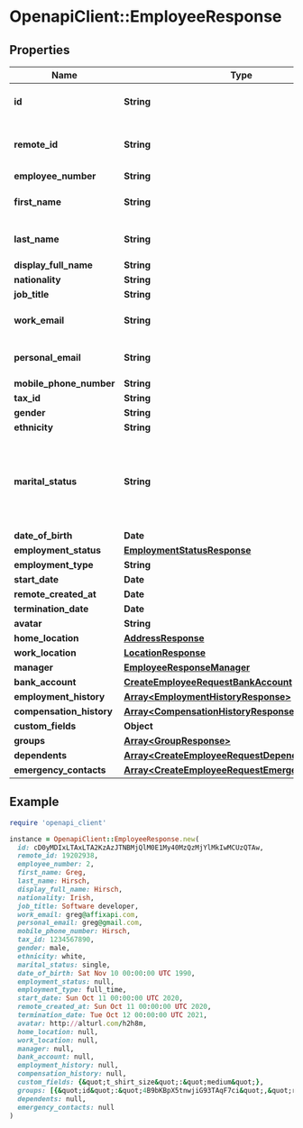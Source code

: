 # OpenapiClient::EmployeeResponse

## Properties

| Name | Type | Description | Notes |
| ---- | ---- | ----------- | ----- |
| **id** | **String** | The Affix-assigned id of the individual | [readonly] |
| **remote_id** | **String** | the remote system-assigned id of the individual | [readonly] |
| **employee_number** | **String** |  |  |
| **first_name** | **String** | the first name of the individual |  |
| **last_name** | **String** | the last name of the individual |  |
| **display_full_name** | **String** |  |  |
| **nationality** | **String** |  |  |
| **job_title** | **String** |  |  |
| **work_email** | **String** | the work email of the individual |  |
| **personal_email** | **String** | the personal email of the individual |  |
| **mobile_phone_number** | **String** | +1234567890 |  |
| **tax_id** | **String** |  |  |
| **gender** | **String** |  |  |
| **ethnicity** | **String** |  |  |
| **marital_status** | **String** | &#x60;other&#x60; option can include co-habitating, civil partnership, separated, divorced, widowed, etc  |  |
| **date_of_birth** | **Date** |  |  |
| **employment_status** | [**EmploymentStatusResponse**](EmploymentStatusResponse.md) |  |  |
| **employment_type** | **String** |  |  |
| **start_date** | **Date** |  |  |
| **remote_created_at** | **Date** |  | [readonly] |
| **termination_date** | **Date** |  |  |
| **avatar** | **String** |  |  |
| **home_location** | [**AddressResponse**](AddressResponse.md) |  |  |
| **work_location** | [**LocationResponse**](LocationResponse.md) |  |  |
| **manager** | [**EmployeeResponseManager**](EmployeeResponseManager.md) |  |  |
| **bank_account** | [**CreateEmployeeRequestBankAccount**](CreateEmployeeRequestBankAccount.md) |  |  |
| **employment_history** | [**Array&lt;EmploymentHistoryResponse&gt;**](EmploymentHistoryResponse.md) |  |  |
| **compensation_history** | [**Array&lt;CompensationHistoryResponse&gt;**](CompensationHistoryResponse.md) |  |  |
| **custom_fields** | **Object** |  |  |
| **groups** | [**Array&lt;GroupResponse&gt;**](GroupResponse.md) |  |  |
| **dependents** | [**Array&lt;CreateEmployeeRequestDependents&gt;**](CreateEmployeeRequestDependents.md) |  |  |
| **emergency_contacts** | [**Array&lt;CreateEmployeeRequestEmergencyContacts&gt;**](CreateEmployeeRequestEmergencyContacts.md) |  |  |

## Example

```ruby
require 'openapi_client'

instance = OpenapiClient::EmployeeResponse.new(
  id: cD0yMDIxLTAxLTA2KzAzJTNBMjQlM0E1My40MzQzMjYlMkIwMCUzQTAw,
  remote_id: 19202938,
  employee_number: 2,
  first_name: Greg,
  last_name: Hirsch,
  display_full_name: Hirsch,
  nationality: Irish,
  job_title: Software developer,
  work_email: greg@affixapi.com,
  personal_email: greg@gmail.com,
  mobile_phone_number: Hirsch,
  tax_id: 1234567890,
  gender: male,
  ethnicity: white,
  marital_status: single,
  date_of_birth: Sat Nov 10 00:00:00 UTC 1990,
  employment_status: null,
  employment_type: full_time,
  start_date: Sun Oct 11 00:00:00 UTC 2020,
  remote_created_at: Sun Oct 11 00:00:00 UTC 2020,
  termination_date: Tue Oct 12 00:00:00 UTC 2021,
  avatar: http://alturl.com/h2h8m,
  home_location: null,
  work_location: null,
  manager: null,
  bank_account: null,
  employment_history: null,
  compensation_history: null,
  custom_fields: {&quot;t_shirt_size&quot;:&quot;medium&quot;},
  groups: [{&quot;id&quot;:&quot;4B9bKBpX5tnwjiG93TAqF7ci&quot;,&quot;remote_id&quot;:&quot;df6c28e8&quot;,&quot;name&quot;:&quot;backend&quot;,&quot;type&quot;:&quot;team&quot;},{&quot;id&quot;:&quot;132Xpnw2a38aaQG93TAqF7ci&quot;,&quot;remote_id&quot;:&quot;355c65922637&quot;,&quot;name&quot;:&quot;engineering&quot;,&quot;type&quot;:&quot;department&quot;}],
  dependents: null,
  emergency_contacts: null
)
```

